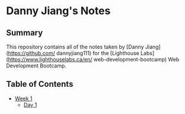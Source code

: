 # Danny Jiang's Notes

## Summary 

This repository contains all of the notes taken by [Danny Jiang](https://github.com/
dannyjiang111) for the [Lighthouse Labs](https://www.lighthouselabs.ca/en/
web-development-bootcamp) Web Development Bootcamp.

## Table of Contents

* [Week 1](/Week_1)
  * [Day 1](/Week_1/Day_1)
